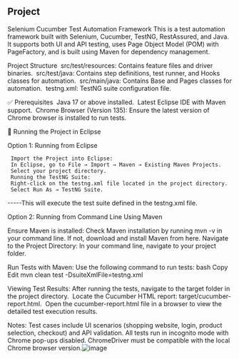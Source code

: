 ## Project
Selenium Cucumber Test Automation Framework
This is a test automation framework built with Selenium, Cucumber, TestNG, RestAssured, and Java. It supports both UI and API testing, uses Page Object Model (POM) with PageFactory, and is built using Maven for dependency management.

Project Structure
	­ src/test/resources: Contains feature files and driver binaries.
	­ src/test/java: Contains step definitions, test runner, and Hooks classes for automation.
	­ src/main/java: Contains Base and Pages  classes for automation.
	­ testng.xml: TestNG suite configuration file.

✅ Prerequisites
	­ Java 17 or above installed.
	­ Latest Eclipse IDE with Maven support.
	­ Chrome Browser (Version 135): Ensure the latest version of Chrome browser is installed to run tests.

🚀 Running the Project in Eclipse

  Option 1: Running from Eclipse 
 
	­ Import the Project into Eclipse:
	­ In Eclipse, go to File → Import → Maven → Existing Maven Projects.
	­ Select your project directory.
	­ Running the TestNG Suite:
	­ Right-click on the testng.xml file located in the project directory.
	­ Select Run As → TestNG Suite.

-----This will execute the test suite defined in the testng.xml file.

Option 2: Running from Command Line Using Maven 

Ensure Maven is installed: Check Maven installation by running mvn -v in your command line. If not, download and install Maven from here.
Navigate to the Project Directory: In your command line, navigate to your project folder.

Run Tests with Maven:
Use the following command to run tests:
bash
Copy
Edit
mvn clean test -DsuiteXmlFile=testng.xml

Viewing Test Results: 
   After running the tests, navigate to the target folder in the project directory.
	­ Locate the Cucumber HTML report: target/cucumber-report.html.
	­ Open the cucumber-report.html file in a browser to view the detailed test execution results.



Notes: 
Test cases include UI scenarios (shopping website, login, product selection, checkout) and API validation.
All tests run in incognito mode with Chrome pop-ups disabled.
ChromeDriver must be compatible with the local Chrome browser version.![image](https://github.com/user-attachments/assets/e4eeac23-3ade-46ab-90b3-cac126543620)
